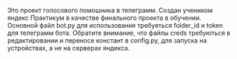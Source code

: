 Это проект голосового помошника в телеграмм. 
Создан учеником яндекс Практикум в качестве финального проекта в обучении.
Основной файл bot.py для использования требуеться folder_id и token для телеграмм бота.
Обратите внимание, что файлы creds требуються в редактировании и переносе констант в config.py,
для запуска на устройствах, а не на серверах яндекса.